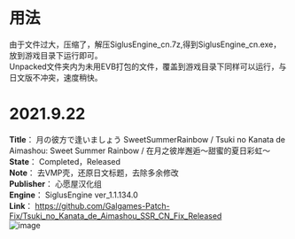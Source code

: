 # 用法
由于文件过大，压缩了，解压SiglusEngine_cn.7z,得到SiglusEngine_cn.exe，放到游戏目录下运行即可。  
Unpacked文件夹内为未用EVB打包的文件，覆盖到游戏目录下同样可以运行，与日文版不冲突，速度稍快。

# 2021.9.22
**Title**： 月の彼方で逢いましょう SweetSummerRainbow / Tsuki no Kanata de Aimashou: Sweet Summer Rainbow / 在月之彼岸邂逅～甜蜜的夏日彩虹～  
**State**： Completed，Released  
**Note**： 去VMP壳，还原日文标题，去除多余修改  
**Publisher**： 心愿屋汉化组  
**Engine**： SiglusEngine ver_1.1.134.0  
**Link**： https://github.com/Galgames-Patch-Fix/Tsuki_no_Kanata_de_Aimashou_SSR_CN_Fix_Released  
![image](https://github.com/Dir-A/My_Gal_Patch_Fix_List/blob/main/Sample/TsukinoKanata.png)

